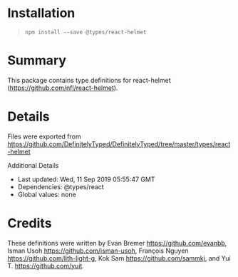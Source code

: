 # Installation
> `npm install --save @types/react-helmet`

# Summary
This package contains type definitions for react-helmet (https://github.com/nfl/react-helmet).

# Details
Files were exported from https://github.com/DefinitelyTyped/DefinitelyTyped/tree/master/types/react-helmet

Additional Details
 * Last updated: Wed, 11 Sep 2019 05:55:47 GMT
 * Dependencies: @types/react
 * Global values: none

# Credits
These definitions were written by Evan Bremer <https://github.com/evanbb>, Isman Usoh <https://github.com/isman-usoh>, François Nguyen <https://github.com/lith-light-g>, Kok Sam <https://github.com/sammkj>, and Yui T. <https://github.com/yuit>.
